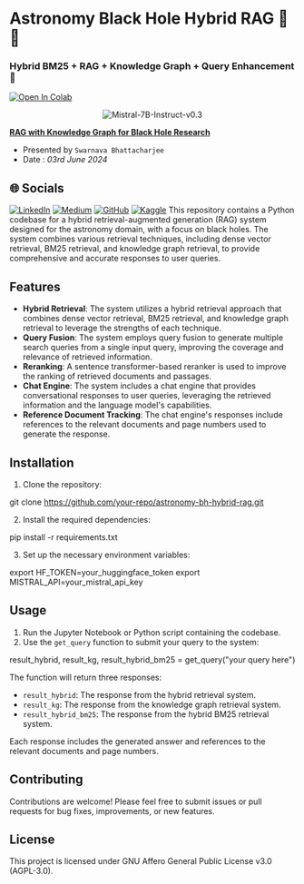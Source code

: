 # Astronomy Black Hole Hybrid RAG 💫🚀
### Hybrid BM25 + RAG + Knowledge Graph + Query Enhancement 🚀
[![Open In Colab](https://colab.research.google.com/assets/colab-badge.svg)](https://colab.research.google.com/drive/1zSwqQ7pJWBTLGS3cXnU4Per4lhyXRxUt?usp=sharing)

<p align="center">
  <img src="https://www.stardog.com/img/hiw/based-on-graph.gif?_cchid=e3e923b72d9d7382a58a565ad431ae46" alt="Mistral-7B-Instruct-v0.3">
</p>

**[RAG with Knowledge Graph for Black Hole Research](https://github.com/Iam-007Swarna/AiPlanet_FullStack_assignment)**
* Presented by `Swarnava Bhattacharjee` 
* Date : *03rd June 2024*

## 🌐 Socials
[![LinkedIn](https://img.shields.io/badge/LinkedIn-%230077B5.svg?logo=linkedin&logoColor=white)](https://linkedin.com/in/swarnavab) [![Medium](https://img.shields.io/badge/Medium-12100E?logo=medium&logoColor=white)](https://medium.com/@iamswarnava) [![GitHub](https://img.shields.io/badge/GitHub-100000?logo=github&logoColor=white)](https://github.com/Iam-007Swarna) [![Kaggle](https://img.shields.io/badge/Kaggle-20BEFF?logo=kaggle&logoColor=white)](https://www.kaggle.com/swarnava007)
This repository contains a Python codebase for a hybrid retrieval-augmented generation (RAG) system designed for the astronomy domain, with a focus on black holes. The system combines various retrieval techniques, including dense vector retrieval, BM25 retrieval, and knowledge graph retrieval, to provide comprehensive and accurate responses to user queries.

## Features

- **Hybrid Retrieval**: The system utilizes a hybrid retrieval approach that combines dense vector retrieval, BM25 retrieval, and knowledge graph retrieval to leverage the strengths of each technique.
- **Query Fusion**: The system employs query fusion to generate multiple search queries from a single input query, improving the coverage and relevance of retrieved information.
- **Reranking**: A sentence transformer-based reranker is used to improve the ranking of retrieved documents and passages.
- **Chat Engine**: The system includes a chat engine that provides conversational responses to user queries, leveraging the retrieved information and the language model's capabilities.
- **Reference Document Tracking**: The chat engine's responses include references to the relevant documents and page numbers used to generate the response.

## Installation

1. Clone the repository:


git clone https://github.com/your-repo/astronomy-bh-hybrid-rag.git


2. Install the required dependencies:


pip install -r requirements.txt


3. Set up the necessary environment variables:


export HF_TOKEN=your_huggingface_token
export MISTRAL_API=your_mistral_api_key


## Usage

1. Run the Jupyter Notebook or Python script containing the codebase.
2. Use the `get_query` function to submit your query to the system:


result_hybrid, result_kg, result_hybrid_bm25 = get_query("your query here")


The function will return three responses:
- `result_hybrid`: The response from the hybrid retrieval system.
- `result_kg`: The response from the knowledge graph retrieval system.
- `result_hybrid_bm25`: The response from the hybrid BM25 retrieval system.

Each response includes the generated answer and references to the relevant documents and page numbers.

## Contributing

Contributions are welcome! Please feel free to submit issues or pull requests for bug fixes, improvements, or new features.

## License

This project is licensed under GNU Affero General Public License v3.0 (AGPL-3.0).
